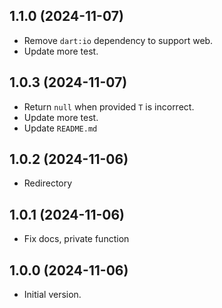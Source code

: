 ## 1.1.0 (2024-11-07)

- Remove `dart:io` dependency to support web.
- Update more test.

## 1.0.3 (2024-11-07)

- Return `null` when provided `T` is incorrect.
- Update more test.
- Update `README.md`

## 1.0.2 (2024-11-06)

- Redirectory

## 1.0.1 (2024-11-06)

- Fix docs, private function

## 1.0.0 (2024-11-06)

- Initial version.
